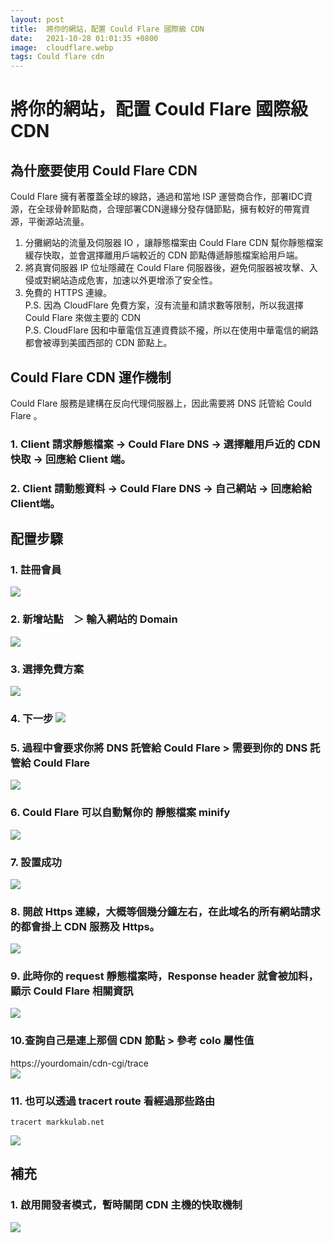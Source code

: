 ```yaml
---
layout: post
title:  將你的網站，配置 Could Flare 國際級 CDN
date:   2021-10-28 01:01:35 +0800
image:  cloudflare.webp
tags: Could flare cdn
---
```

# 將你的網站，配置 Could Flare 國際級 CDN

## 為什麼要使用 Could Flare CDN  
Could Flare 擁有著覆蓋全球的線路，通過和當地 ISP 運營商合作，部署IDC資源，在全球骨幹節點商，合理部署CDN邊緣分發存儲節點，擁有較好的帶寬資源，平衡源站流量。

1. 分攤網站的流量及伺服器 IO ，讓靜態檔案由 Could Flare CDN 幫你靜態檔案緩存快取，並會選擇離用戶端較近的 CDN 節點傳遞靜態檔案給用戶端。
2. 將真實伺服器 IP 位址隱藏在 Could Flare 伺服器後，避免伺服器被攻擊、入侵或對網站造成危害，加速以外更增添了安全性。
3. 免費的 HTTPS 連線。  
P.S. 因為 CloudFlare 免費方案，沒有流量和請求數等限制，所以我選擇 Could Flare 來做主要的 CDN  
P.S. CloudFlare 因和中華電信互連資費談不攏，所以在使用中華電信的網路都會被導到美國西部的 CDN 節點上。  


## Could Flare CDN 運作機制
Could Flare 服務是建構在反向代理伺服器上，因此需要將 DNS 託管給 Could Flare 。
### 1. Client 請求靜態檔案 -> Could Flare DNS -> 選擇離用戶近的 CDN 快取 -> 回應給 Client 端。
### 2. Client 請動態資料 -> Could Flare DNS -> 自己網站 -> 回應給給 Client端。

## 配置步驟
### 1. 註冊會員  
![](https://i.imgur.com/4rAccQO.png)

### 2. 新增站點　＞ 輸入網站的 Domain  
![](https://i.imgur.com/uxdnRvH.png)

### 3. 選擇免費方案  
![](https://i.imgur.com/mcH7KVR.png)

### 4. 下一步  ![](https://i.imgur.com/G98ERUQ.png)

### 5. 過程中會要求你將 DNS 託管給 Could Flare > 需要到你的 DNS 託管給 Could Flare  
![](https://i.imgur.com/jarLmpq.png)

### 6. Could Flare 可以自動幫你的 靜態檔案 minify  
![](https://i.imgur.com/8eWD8hJ.png)

### 7. 設置成功  
![](https://i.imgur.com/qW6E43t.png)

### 8. 開啟 Https 連線，大概等個幾分鐘左右，在此域名的所有網站請求的都會掛上 CDN 服務及 Https。
![](https://i.imgur.com/6dryM1r.png)

### 9. 此時你的 request 靜態檔案時，Response header 就會被加料，顯示 Could Flare 相關資訊  
![](https://i.imgur.com/GAxpONP.png)

### 10.查詢自己是連上那個 CDN 節點 > 參考 colo 屬性值  
https://yourdomain/cdn-cgi/trace  
![](https://i.imgur.com/cPHqyky.png)

### 11. 也可以透過 tracert route 看經過那些路由
```
tracert markkulab.net
```
![](https://i.imgur.com/ktNI0pA.png)

## 補充
### 1. 啟用開發者模式，暫時關閉 CDN 主機的快取機制
![](https://i.imgur.com/3IelT6S.png)

